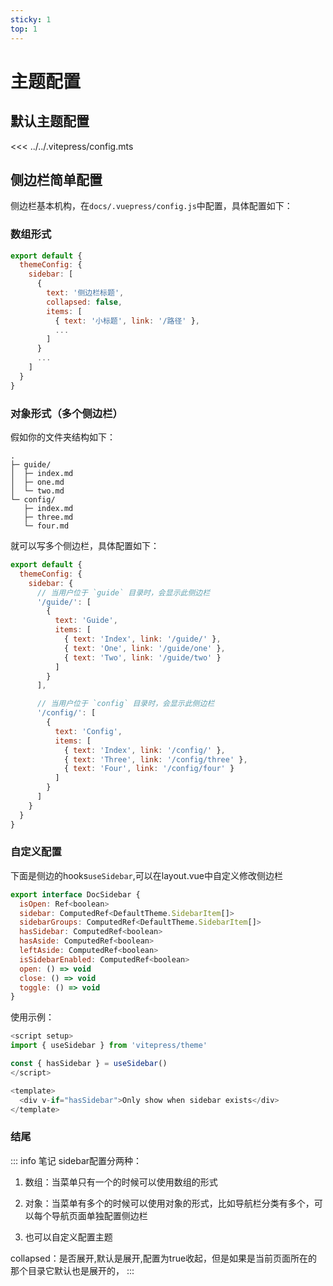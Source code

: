 ```yaml
---
sticky: 1
top: 1
---
```

# 主题配置

## 默认主题配置
<<< ../../.vitepress/config.mts

## 侧边栏简单配置

侧边栏基本机构，在`docs/.vuepress/config.js`中配置，具体配置如下：

### 数组形式
```js
export default {
  themeConfig: {
    sidebar: [
      {
        text: '侧边栏标题',
        collapsed: false,
        items: [
          { text: '小标题', link: '/路径' },
          ...
        ]
      }
      ...
    ]
  }
}
```
### 对象形式（多个侧边栏）

假如你的文件夹结构如下：
```
.
├─ guide/
│  ├─ index.md
│  ├─ one.md
│  └─ two.md
└─ config/
   ├─ index.md
   ├─ three.md
   └─ four.md
```
就可以写多个侧边栏，具体配置如下：
```js
export default {
  themeConfig: {
    sidebar: {
      // 当用户位于 `guide` 目录时，会显示此侧边栏
      '/guide/': [
        {
          text: 'Guide',
          items: [
            { text: 'Index', link: '/guide/' },
            { text: 'One', link: '/guide/one' },
            { text: 'Two', link: '/guide/two' }
          ]
        }
      ],

      // 当用户位于 `config` 目录时，会显示此侧边栏
      '/config/': [
        {
          text: 'Config',
          items: [
            { text: 'Index', link: '/config/' },
            { text: 'Three', link: '/config/three' },
            { text: 'Four', link: '/config/four' }
          ]
        }
      ]
    }
  }
}
```
### 自定义配置
下面是侧边的hooks`useSidebar`,可以在layout.vue中自定义修改侧边栏
```js
export interface DocSidebar {
  isOpen: Ref<boolean>
  sidebar: ComputedRef<DefaultTheme.SidebarItem[]>
  sidebarGroups: ComputedRef<DefaultTheme.SidebarItem[]>
  hasSidebar: ComputedRef<boolean>
  hasAside: ComputedRef<boolean>
  leftAside: ComputedRef<boolean>
  isSidebarEnabled: ComputedRef<boolean>
  open: () => void
  close: () => void
  toggle: () => void
}
```
使用示例：
```js
<script setup>
import { useSidebar } from 'vitepress/theme'

const { hasSidebar } = useSidebar()
</script>

<template>
  <div v-if="hasSidebar">Only show when sidebar exists</div>
</template>
```
### 结尾
::: info 笔记
sidebar配置分两种：
1. 数组：当菜单只有一个的时候可以使用数组的形式

2. 对象：当菜单有多个的时候可以使用对象的形式，比如导航栏分类有多个，可以每个导航页面单独配置侧边栏

3. 也可以自定义配置主题

collapsed：是否展开,默认是展开,配置为true收起，但是如果是当前页面所在的那个目录它默认也是展开的，
:::